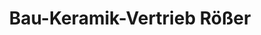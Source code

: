 ---
title: "Bau-Keramik-Vertrieb Rößer"
url: /nobitz/bau-keramik-vertrieb-roesser/
shop: Fliesen
---